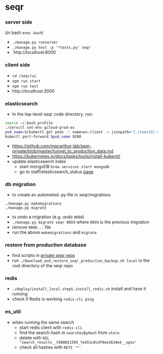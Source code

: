 # seqr

### server side
(in bash `exec bash`)
- `./manage.py runserver`  
- `./manage.py test -p '*tests.py' seqr`
- `http://localhost:8000  

### client side
- `cd /seqr/ui`
- `npm run start`
- `npm run test`
- http://localhost:3000

### elasticsearch
- In the top-level seqr code directory, run:  
```bash
source ~/.bash_profile
./servctl set-env gcloud-prod-es  
pod_name=$(kubectl get pods -l name=es-client -o jsonpath="{.items[0].metadata.name}")  
kubectl port-forward $pod_name 9200
```
- https://github.com/macarthur-lab/seqr-private/blob/master/tunnel_to_production_data.md
- https://kubernetes.io/docs/tasks/tools/install-kubectl/
- update elasticsearch index
  - start mongoDB `brew services start mongodb`
  - go to staff/elasticsearch_status [page](https://seqr.broadinstitute.org/staff/elasticsearch_status)

### db migration
- to create an automated .py file in seqr/migrations
```shell
./manage.py makemigrations
./manage.py migrate
```

- to undo a migration (e.g. undo `0060`)
- `./manage.py migrate seqr 0059` where `0059` is the previous migration
- remove `0060...` file
- run the above `makemigrations` and `migrate`

### restore from production database
- find scripts in [private seqr repo](https://github.com/macarthur-lab/seqr-private)
- run `./download_and_restore_seqr_production_backup.sh local` in the root directory of the seqr repo

### redis
- `./deploy/install_local.step5.install_redis.sh` install and have it running
- check if Redis is working `redis-cli ping`

### es_util
- when running the same search
  - start redis client with `redis-cli`
  - find the search hash in `searchesByHash` from `store`
  - delete with `DEL "search_results__VSR0021595_fe451c0cdf0ee1634e4__xpos"`
  - check all hashes with `KEYS '*'`
